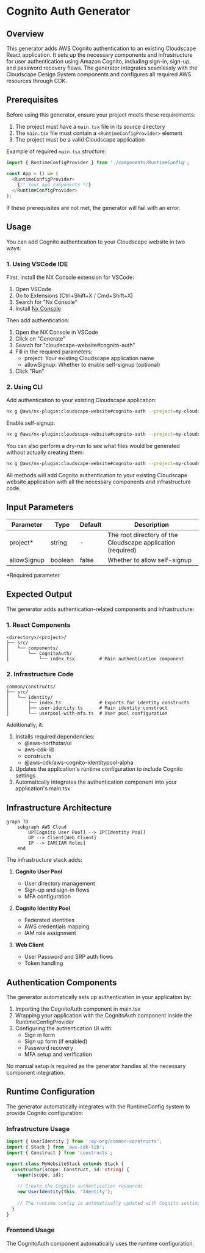 # Cognito Auth Generator

## Overview
This generator adds AWS Cognito authentication to an existing Cloudscape React application. It sets up the necessary components and infrastructure for user authentication using Amazon Cognito, including sign-in, sign-up, and password recovery flows. The generator integrates seamlessly with the Cloudscape Design System components and configures all required AWS resources through CDK.

## Prerequisites

Before using this generator, ensure your project meets these requirements:

1. The project must have a `main.tsx` file in its source directory
2. The `main.tsx` file must contain a `<RuntimeConfigProvider>` element
3. The project must be a valid Cloudscape application

Example of required `main.tsx` structure:
```typescript
import { RuntimeConfigProvider } from './components/RuntimeConfig';

const App = () => (
  <RuntimeConfigProvider>
    {/* Your app components */}
  </RuntimeConfigProvider>
);
```

If these prerequisites are not met, the generator will fail with an error.

## Usage

You can add Cognito authentication to your Cloudscape website in two ways:

### 1. Using VSCode IDE

First, install the NX Console extension for VSCode:
1. Open VSCode
2. Go to Extensions (Ctrl+Shift+X / Cmd+Shift+X)
3. Search for "Nx Console"
4. Install [Nx Console](https://marketplace.visualstudio.com/items?itemName=nrwl.angular-console)

Then add authentication:
1. Open the NX Console in VSCode
2. Click on "Generate"
3. Search for "cloudscape-website#cognito-auth"
4. Fill in the required parameters:
   - project: Your existing Cloudscape application name
   - allowSignup: Whether to enable self-signup (optional)
5. Click "Run"

### 2. Using CLI

Add authentication to your existing Cloudscape application:
```bash
nx g @aws/nx-plugin:cloudscape-website#cognito-auth --project=my-cloudscape-app
```

Enable self-signup:
```bash
nx g @aws/nx-plugin:cloudscape-website#cognito-auth --project=my-cloudscape-app --allowSignup=true
```

You can also perform a dry-run to see what files would be generated without actually creating them:
```bash
nx g @aws/nx-plugin:cloudscape-website#cognito-auth --project=my-cloudscape-app --dry-run
```

All methods will add Cognito authentication to your existing Cloudscape website application with all the necessary components and infrastructure code.

## Input Parameters

| Parameter | Type | Default | Description |
|-----------|------|---------|-------------|
| project* | string | - | The root directory of the Cloudscape application (required) |
| allowSignup | boolean | false | Whether to allow self-signup |

*Required parameter

## Expected Output

The generator adds authentication-related components and infrastructure:

### 1. React Components
```
<directory>/<project>/
├── src/
│   └── components/
│       └── CognitoAuth/
│           └── index.tsx         # Main authentication component
```

### 2. Infrastructure Code
```
common/constructs/
├── src/
│   └── identity/
│       ├── index.ts              # Exports for identity constructs
│       ├── user-identity.ts      # Main identity construct
│       └── userpool-with-mfa.ts  # User pool configuration
```

Additionally, it:
1. Installs required dependencies:
   - @aws-northstar/ui
   - aws-cdk-lib
   - constructs
   - @aws-cdk/aws-cognito-identitypool-alpha
2. Updates the application's runtime configuration to include Cognito settings
3. Automatically integrates the authentication component into your application's main.tsx

## Infrastructure Architecture

```mermaid
graph TD
    subgraph AWS Cloud
        UP[Cognito User Pool] --> IP[Identity Pool]
        UP --> Client[Web Client]
        IP --> IAM[IAM Roles]
    end
```

The infrastructure stack adds:
1. **Cognito User Pool**
   - User directory management
   - Sign-up and sign-in flows
   - MFA configuration

2. **Cognito Identity Pool**
   - Federated identities
   - AWS credentials mapping
   - IAM role assignment

3. **Web Client**
   - User Password and SRP auth flows
   - Token handling

## Authentication Components

The generator automatically sets up authentication in your application by:
1. Importing the CognitoAuth component in main.tsx
2. Wrapping your application with the CognitoAuth component inside the RuntimeConfigProvider
3. Configuring the authentication UI with:
   - Sign in form
   - Sign up form (if enabled)
   - Password recovery
   - MFA setup and verification

No manual setup is required as the generator handles all the necessary component integration.

## Runtime Configuration

The generator automatically integrates with the RuntimeConfig system to provide Cognito configuration:

### Infrastructure Usage

```typescript
import { UserIdentity } from ':my-org/common-constructs';
import { Stack } from 'aws-cdk-lib';
import { Construct } from 'constructs';

export class MyWebsiteStack extends Stack {
  constructor(scope: Construct, id: string) {
    super(scope, id);

    // Create the Cognito authentication resources
    new UserIdentity(this, 'Identity');
    
    // The runtime config is automatically updated with Cognito settings
  }
}
```

### Frontend Usage

The CognitoAuth component automatically uses the runtime configuration.
